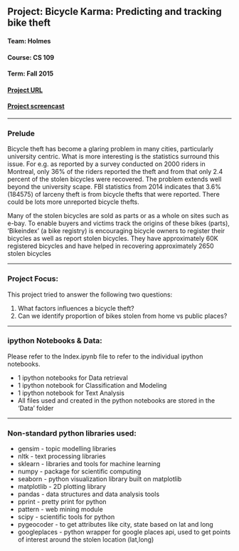 ## Project: Bicycle Karma: Predicting and tracking bike theft

#### Team: Holmes

#### Course: CS 109

#### Term: Fall 2015

#### [Project URL](https://sites.google.com/a/g.harvard.edu/bicyclekarma/home)

#### [Project screencast](https://sites.google.com/a/g.harvard.edu/bicyclekarma/home/screencast)



------

### Prelude

Bicycle theft has become a glaring problem in many cities, particularly university centric. What is more interesting is the statistics surround this issue. For e.g. as reported by a survey conducted on 2000 riders in Montreal, only 36% of the riders reported the theft and from that only 2.4 percent of the stolen bicycles were recovered. The problem extends well beyond the university scape. FBI statistics from 2014 indicates that 3.6% (184575) of larceny theft is from bicycle thefts that were reported. There could be lots more unreported bicycle thefts. 

Many of the stolen bicycles are sold as parts or as a whole on sites such as e-bay. To enable buyers and victims track the origins of these bikes (parts), ‘Bikeindex’ (a bike registry) is encouraging bicycle owners to register their bicycles as well as report stolen bicycles. They have approximately 60K registered bicycles and have helped in recovering approximately 2650 stolen bicycles

------

### Project Focus:

This project tried to answer the following two questions:

1. What factors influences a bicycle theft? 
2. Can we identify proportion of bikes stolen from home vs public places?

------

### ipython Notebooks & Data:

Please refer to the Index.ipynb file to refer to the individual ipython notebooks. 

- 1 ipython notebooks for Data retrieval 
- 1 ipython notebook for Classification and Modeling
- 1 ipython notebook for Text Analysis
- All files used and created in the python notebooks are stored in the ‘Data’ folder

------

### **Non-standard python libraries used:**

- gensim - topic modelling libraries
- nltk - text processing libraries
- sklearn - libraries and tools for machine learning
- numpy - package for scientific computing
- seaborn - python visualization library built on matplotlib
- matplotlib - 2D plotting library
- pandas - data structures and data analysis tools
- pprint - pretty print for python
- pattern - web mining module
- scipy - scientific tools for python
- pygeocoder - to get attributes like city, state based on lat and long
- googleplaces - python wrapper for google places api, used to get points of interest around the stolen location (lat,long)

